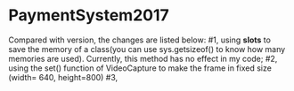 # PaymentSystem2017
Compared with version, the changes are listed below:
#1, using __slots__ to save the memory of a class(you can use sys.getsizeof() to know how many memories are used). Currently, this method has no effect in my code;
#2, using the set() function of VideoCapture to make the frame in fixed size (width= 640, height=800)
#3, 

